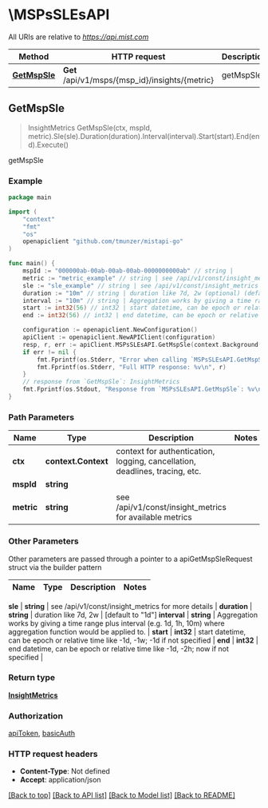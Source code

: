 # \MSPsSLEsAPI

All URIs are relative to *https://api.mist.com*

Method | HTTP request | Description
------------- | ------------- | -------------
[**GetMspSle**](MSPsSLEsAPI.md#GetMspSle) | **Get** /api/v1/msps/{msp_id}/insights/{metric} | getMspSle



## GetMspSle

> InsightMetrics GetMspSle(ctx, mspId, metric).Sle(sle).Duration(duration).Interval(interval).Start(start).End(end).Execute()

getMspSle



### Example

```go
package main

import (
	"context"
	"fmt"
	"os"
	openapiclient "github.com/tmunzer/mistapi-go"
)

func main() {
	mspId := "000000ab-00ab-00ab-00ab-0000000000ab" // string | 
	metric := "metric_example" // string | see /api/v1/const/insight_metrics for available metrics
	sle := "sle_example" // string | see /api/v1/const/insight_metrics for more details (optional)
	duration := "10m" // string | duration like 7d, 2w (optional) (default to "1d")
	interval := "10m" // string | Aggregation works by giving a time range plus interval (e.g. 1d, 1h, 10m) where aggregation function would be applied to. (optional)
	start := int32(56) // int32 | start datetime, can be epoch or relative time like -1d, -1w; -1d if not specified (optional)
	end := int32(56) // int32 | end datetime, can be epoch or relative time like -1d, -2h; now if not specified (optional)

	configuration := openapiclient.NewConfiguration()
	apiClient := openapiclient.NewAPIClient(configuration)
	resp, r, err := apiClient.MSPsSLEsAPI.GetMspSle(context.Background(), mspId, metric).Sle(sle).Duration(duration).Interval(interval).Start(start).End(end).Execute()
	if err != nil {
		fmt.Fprintf(os.Stderr, "Error when calling `MSPsSLEsAPI.GetMspSle``: %v\n", err)
		fmt.Fprintf(os.Stderr, "Full HTTP response: %v\n", r)
	}
	// response from `GetMspSle`: InsightMetrics
	fmt.Fprintf(os.Stdout, "Response from `MSPsSLEsAPI.GetMspSle`: %v\n", resp)
}
```

### Path Parameters


Name | Type | Description  | Notes
------------- | ------------- | ------------- | -------------
**ctx** | **context.Context** | context for authentication, logging, cancellation, deadlines, tracing, etc.
**mspId** | **string** |  | 
**metric** | **string** | see /api/v1/const/insight_metrics for available metrics | 

### Other Parameters

Other parameters are passed through a pointer to a apiGetMspSleRequest struct via the builder pattern


Name | Type | Description  | Notes
------------- | ------------- | ------------- | -------------


 **sle** | **string** | see /api/v1/const/insight_metrics for more details | 
 **duration** | **string** | duration like 7d, 2w | [default to &quot;1d&quot;]
 **interval** | **string** | Aggregation works by giving a time range plus interval (e.g. 1d, 1h, 10m) where aggregation function would be applied to. | 
 **start** | **int32** | start datetime, can be epoch or relative time like -1d, -1w; -1d if not specified | 
 **end** | **int32** | end datetime, can be epoch or relative time like -1d, -2h; now if not specified | 

### Return type

[**InsightMetrics**](InsightMetrics.md)

### Authorization

[apiToken](../README.md#apiToken), [basicAuth](../README.md#basicAuth)

### HTTP request headers

- **Content-Type**: Not defined
- **Accept**: application/json

[[Back to top]](#) [[Back to API list]](../README.md#documentation-for-api-endpoints)
[[Back to Model list]](../README.md#documentation-for-models)
[[Back to README]](../README.md)

